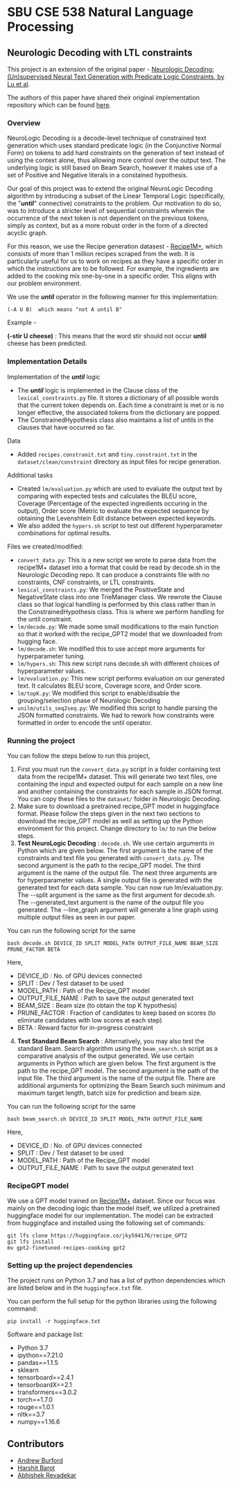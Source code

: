 # SBU CSE 538 Natural Language Processing

## Neurologic Decoding with LTL constraints

This project is an extension of the original paper - [Neurologic Decoding: (Un)supervised Neural Text Generation with Predicate Logic Constraints, by Lu et al](https://aclanthology.org/2021.naacl-main.339.pdf).

The authors of this paper have shared their original implementation repository which can be found [here](https://github.com/GXimingLu/neurologic_decoding).

### Overview
NeuroLogic Decoding is a decode-level technique of constrained text generation which uses standard predicate logic (in the Conjunctive Normal Form) on tokens to add hard constraints on the generation of text instead of using the context alone, thus allowing more control over the output text. The underlying logic is still based on Beam Search, however it makes use of a set of Positive and Negative literals in a constained hypothesis. 

Our goal of this project was to extend the original NeuroLogic Decoding algorithm by introducing a subset of the Linear Temporal Logic (specifically, the "***until***" connective) constraints to the problem. Our motivation to do so, was to introduce a stricter level of sequential constraints wherein the occurrence of the next token is not dependent on the previous tokens, simply as context, but as a more robust order in the form of a directed acyclic graph.

For this reason, we use the Recipe generation datasest - [Recipe1M+](https://arxiv.org/pdf/1810.06553v2.pdf), which consists of more than 1 million recipes scraped from the web. It is particularly useful for us to work on recipes as they have a specific order in which the instructions are to be followed. For example, the ingredients are added to the cooking mix one-by-one in a specific order. This aligns with our problem environment. 

We use the ***until*** operator in the following manner for this implementation:

    (-A U B)  which means "not A until B"

Example - 

**(-stir U cheese)** : This means that the word stir should not occur **until** cheese has been predicted. 

### Implementation Details

Implementation of the ***until*** logic 
- The ***until*** logic is implemented in the Clause class of the ```lexical_constraints.py``` file. It stores a dictionary of all possible words that the current token depends on. Each time a constraint is met or is no longer effective, the associated tokens from the dictionary are popped.
- The ConstrainedHypothesis class also maintains a list of untils in the clauses that have occurred so far.

Data 
- Added ```recipes.constranit.txt``` and ```tiny.constraint.txt``` in the ```dataset/clean/constraint``` directory as input files for recipe generation.


Additional tasks 
- Created ```lm/evaluation.py``` which are used to evaluate the output text by comparing with expected tests and calculates the BLEU score, Coverage (Percentage of the expected ingredients occuring in the output), Order score (Metric to evaluate the expected sequence by obtaining the Levenshtein Edit distance between expected keywords.
- We also added the ```hypers.sh``` script to test out different hyperparameter combinations for optimal results.

Files we created/modified:

- ```convert_data.py```: This is a new script we wrote to parse data from the recipe1M+ dataset into a format that could be read by decode.sh in the Neurologic Decoding repo. It can produce a constraints file with no constraints, CNF constraints, or LTL constraints.
- ```lexical_constraints.py```: We merged the PositiveState and NegativeState class into one TrieManager class. We rewrote the Clause class so that logical handling is performed by this class rather than in the ConstrainedHypothesis class. This is where we perform handling for the until constraint. 
- ```lm/decode.py```: We made some small modifications to the main function so that it worked with the recipe_GPT2 model that we downloaded from hugging face.
- ```lm/decode.sh```: We modified this to use accept more arguments for hyperparameter tuning.
- ```lm/hypers.sh```: This new script runs decode.sh with different choices of hyperparameter values.
- ```lm/evaluation.py```: This new script performs evaluation on our generated text. It calculates BLEU score, Coverage score, and Order score.
- ```lm/topK.py```: We modified this script to enable/disable the grouping/selection phase of Neurologic Decoding
- ```unilm/utils_seq2seq.py```: We modified this script to handle parsing the JSON formatted constraints. We had to rework how constraints were formatted in order to encode the until operator.



### Running the project

You can follow the steps below to run this project,

1. First you must run the ```convert_data.py``` script in a folder containing test data from the recipe1M+ dataset. This will generate two text files, one containing the input and expected output for each sample on a new line and another containing the constraints for each sample in JSON format. You can copy these files to the ```dataset/``` folder in Neurologic Decoding. 
2. Make sure to download a pretrained recipe_GPT model in huggingface format. Please follow the steps given in the next two sections to download the recipe_GPT model as well as setting up the Python environment for this project. Change directory to ```lm/``` to run the below steps. 
3. **Test NeuroLogic Decoding** : ```decode.sh```. We use certain arguments in Python which are given below.
The first argument is the name of the constraints and text file you generated with ```convert_data.py```. The second argument is the path to the recipe_GPT model. The third argument is the name of the output file. The next three arguments are for hyperparameter values. A single output file is generated with the generated text for each data sample. You can now run lm/evaluation.py. The --split argument is the same as the first argument for decode.sh. The --generated_text argument is the name of the output file you generated. The --line_graph argument will generate a line graph using multiple output files as seen in our paper.

You can run the following script for the same

    bash decode.sh DEVICE_ID SPLIT MODEL_PATH OUTPUT_FILE_NAME BEAM_SIZE PRUNE_FACTOR BETA

  Here,

  - DEVICE_ID : No. of GPU devices connected
  - SPLIT : Dev / Test dataset to be used
  - MODEL_PATH : Path of the Recipe_GPT model
  - OUTPUT_FILE_NAME : Path to save the output generated text
  - BEAM_SIZE : Beam size (to obtain the top K hypothesis)
  - PRUNE_FACTOR : Fraction of candidates to keep based on scores (to eliminate candidates with low scores at each step)
  - BETA : Reward factor for in-progress constraint

  4. **Test Standard Beam Search** : Alternatively, you may also test the standard Beam. Search algorithm using the ```beam_search.sh``` script as a comparative analysis of the output generated. We use certain arguments in Python which are given below.
The first argument is the path to the recipe_GPT model. The second argument is the path of the input file.  The third argument is the name of the output file. There are additional arguments for optimizing the Beam Search such minimum and maximum target length, batch size for prediction and beam size.

You can run the following script for the same

    bash beam_search.sh DEVICE_ID SPLIT MODEL_PATH OUTPUT_FILE_NAME

  Here,

  - DEVICE_ID : No. of GPU devices connected
  - SPLIT : Dev / Test dataset to be used
  - MODEL_PATH : Path of the Recipe_GPT model
  - OUTPUT_FILE_NAME : Path to save the output generated text


### RecipeGPT model

We use a GPT model trained on [Recipe1M+](https://arxiv.org/pdf/1810.06553v2.pdf) dataset. Since our focus was mainly on the decoding logic than the model itself, we utilized a pretrained huggingface model for our implementation. The model can be extracted from huggingface and installed using the following set of commands:

```
git lfs clone https://huggingface.co/jky594176/recipe_GPT2
git lfs install
mv gpt2-finetuned-recipes-cooking gpt2
```

### Setting up the project dependencies

The project runs on Python 3.7 and has a list of python dependencies which are listed below and in the ```huggingface.txt``` file.

You can perform the full setup for the python libraries using the following command:

    pip install -r huggingface.txt

Software and package list:
- Python 3.7
- ipython==7.21.0
- pandas==1.1.5
- sklearn
- tensorboard==2.4.1
- tensorboardX==2.1
- transformers==3.0.2
- torch==1.7.0
- rouge==1.0.1
- nltk==3.7
- numpy==1.16.6

## Contributors
- [Andrew Burford](https://github.com/aburford)
- [Harshit Barot](https://github.com/finessebarot)
- [Abhishek Revadekar](https://github.com/Abhishek-612)

